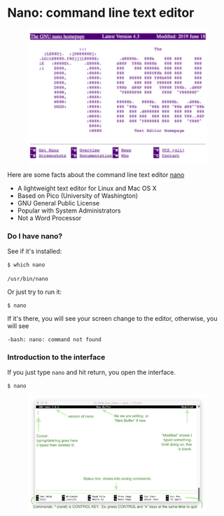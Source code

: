 # Nano: command line text editor

<p align="center">
<img width="410" alt="nano screen shot" src="https://github.com/jesshill/CSU-2025FA-DSCI-510-001_LINUX_as_a_computational_platform/blob/main/Images/nano_screen_shot.png">
</p>

Here are some facts about the command line text editor [nano](https://www.nano-editor.org/) 

- A lightweight text editor for Linux and Mac OS X
- Based on Pico (University of Washington)
- GNU General Public License
- Popular with System Administrators
- Not a Word Processor

### Do I have nano?

See if it's installed: 

```
$ which nano

/usr/bin/nano
```

Or just try to run it:

```
$ nano
```

If it's there, you will see your screen change to the editor, otherwise, you will see

```
-bash: nano: command not found
```

### Introduction to the interface

If you just type `nano` and hit return, you open the interface.

```
$ nano
```

<p align="center">
<img width="410" alt="nano interface x key" src="https://github.com/jesshill/CSU-2025FA-DSCI-510-001_LINUX_as_a_computational_platform/blob/main/Images/nano_interface_x_key.png">
</p>



